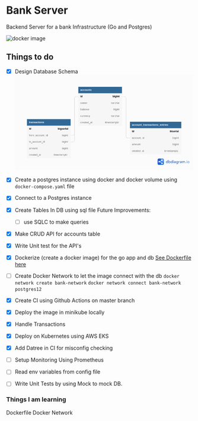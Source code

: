 # Bank Server

Backend Server for a bank Infrastructure (Go and Postgres)

![docker image](https://github.com/prakharporwal/bank-server/actions/workflows/ecs-image-build.yml/badge.svg)

## Things to do

- [x] Design Database Schema
      ![Table Schema](bank-server.png)
- [x] Create a postgres instance using docker and docker volume
      using `docker-compose.yaml` file
- [x] Connect to a Postgres instance
- [x] Create Tables In DB using sql file
      Future Improvements:
  - [ ] use SQLC to make queries
- [x] Make CRUD API for accounts table
- [x] Write Unit test for the API's
- [x] Dockerize (create a docker image) for the go app and db
      [See Dockerfile here](Dockerfile)
- [ ] Create Docker Network to let the image connect with the db
      `docker network create bank-network`
      `docker network connect bank-network postgres12`
- [x] Create CI using Github Actions on master branch
- [x] Deploy the image in minikube locally

- [x] Handle Transactions
- [x] Deploy on Kubernetes using AWS EKS
- [x] Add Datree in CI for misconfig checking

- [ ] Setup Monitoring Using Prometheus
- [ ] Read env variables from config file
- [ ] Write Unit Tests by using Mock to mock DB.

### Things I am learning

Dockerfile
Docker Network
